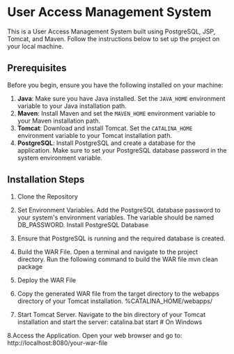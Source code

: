 # User Access Management System

This is a User Access Management System built using PostgreSQL, JSP, Tomcat, and Maven. Follow the instructions below to set up the project on your local machine.

## Prerequisites

Before you begin, ensure you have the following installed on your machine:

1. **Java**: Make sure you have Java installed. Set the `JAVA_HOME` environment variable to your Java installation path.
2. **Maven**: Install Maven and set the `MAVEN_HOME` environment variable to your Maven installation path.
3. **Tomcat**: Download and install Tomcat. Set the `CATALINA_HOME` environment variable to your Tomcat installation path.
4. **PostgreSQL**: Install PostgreSQL and create a database for the application. Make sure to set your PostgreSQL database password in the system environment variable.

## Installation Steps

1. Clone the Repository

2. Set Environment Variables. Add the PostgreSQL database password to your system's environment variables. The variable should be named DB_PASSWORD.
Install PostgreSQL Database

3. Ensure that PostgreSQL is running and the required database is created.

4. Build the WAR File. Open a terminal and navigate to the project directory. Run the following command to build the WAR file
mvn clean package

5. Deploy the WAR File

6. Copy the generated WAR file from the target directory to the webapps directory of your Tomcat installation. %CATALINA_HOME/webapps/<your-war-file>

7. Start Tomcat Server. Navigate to the bin directory of your Tomcat installation and start the server:
catalina.bat start   # On Windows

8.Access the Application. Open your web browser and go to:
http://localhost:8080/your-war-file


